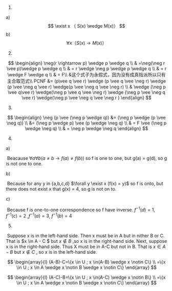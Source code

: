 1.

a)
$$
\exist x （ S(x) \wedge M(x)）
$$
b)
$$
\forall x （S(x) \rightarrow M(x)）
$$


2. 

$$
\begin{align}
\neg(r \rightarrow p) \wedge p \wedge q \\ 
& =\neg(\neg r \vee p)\wedge p \wedge q \\
& = r \wedge \neg p  \wedge p \wedge q  \\
& = r \wedge F \wedge q \\
& = F\\
&这个式子为永假式，因为没有成真指派所以只有主合取范式\\
PCNF &= (p\vee q \vee r) \wedge (p \vee q \vee \neg r) \wedge (p \vee \neg q \vee r) \wedge(p \vee \neg q \vee \neg r) \\
& \wedge (\neg p \vee q\vee r) \wedge(\neg p \vee q \vee \neg r) \wedge (\neg p \vee \neg q \vee r) \wedge(\neg p \vee \neg q \vee \neg r )
\end{align}
$$



3.
$$
\begin{align}
\neg (p \vee (\neg p \wedge q)) &= (\neg p \wedge (p \vee \neg q)) \\
&= (\neg p \wedge p) \vee (p \wedge \neg q) \\
& = F \vee (\neg p \wedge \neg q) \\
& = \neg p \wedge \neg q
\end{align}
$$




4.

a)

​	Beacause $\forall a \forall b(a \neq b \rightarrow f(a) \neq f(b))$ so f is one to one, but g(a) = g(d), so g is not one to one.

b)

​	Because for any y in {a,b,c,d} $\forall y \exist x (f(x) = y)$ so f is onto, but there does not exist x that g(x) = 4, so g is not on to.

c)

​	 Because f is one-to-one correspondence  so f have inverse. $f^{-1}(d)=1$, $f^{-1}(c)=2$ ,$f^{-1}(a)=3$, $f^{-1}(b)=4$



5.

​	Suppose x is in the left-hand side. Then x must be in A but in nither B or C. That is  $x \in A - C $ but $x \notin B$ ,so x is in the right-hand side. Next, suppose x is in the right-hand side. Thus X must be in A-C but not in B. That is $x \in A-B$ but $x \notin C$ , so x is in the left-hand side.


$$
\begin{array}{l}
(A-B)-C=\{x \in U ; x \in(A-B) \wedge x \notin C\} \\
=\{x \in U ; x \in A \wedge x \notin B \wedge x \notin C\}
\end{array}
$$

$$
\begin{array}{l}
(A-C)-B=\{x \in U ; x \in(A-C) \wedge x \notin B\} \\
=\{x \in U ; x \in A \wedge x \notin B \wedge x \notin C\}
\end{array}
$$

